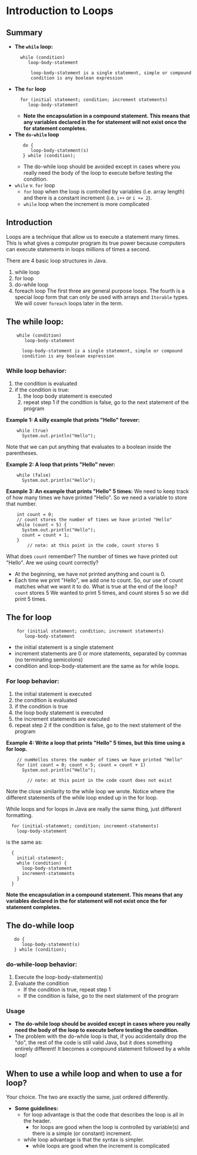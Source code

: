 # Introduction to Loops
## Summary
* __The `while` loop:__
  ```
  	while (condition)
  	   loop-body-statement

        loop-body-statement is a single statement, simple or compound
        condition is any boolean expression
  ```
* __The `for` loop__
  ```
    for (initial statement; condition; increment statements)
       loop-body-statement
  ```
  * __Note the encapsulation in a compound statement.  This means that any variables declared in the for statement will not exist once the for statement completes.__
* __The `do-while` loop__
  ```
     do {
        loop-body-statement(s)
     } while (condition);
  ```
  * The do-while loop should be avoided except in cases where you really need the body of the loop to execute before testing the condition.
* `while` v. `for` loop
  * `for` loop when the loop is controlled by variables (i.e. array length) and there is a constant increment (i.e. `i++` or `i += 2`).
  * `while` loop when the increment is more complicated

## Introduction
Loops are a technique that allow us to execute a statement many times.  This is what gives a computer program its true power because computers can execute statements in loops millions of times a second.

There are 4 basic loop structures in Java.
1. while loop
2. for loop
3. do-while loop
4. foreach loop
The first three are general purpose loops.  The fourth is a special loop form that can only be used with arrays and `Iterable` types.  We will cover `foreach` loops later in the term.

## The while loop:
```
	while (condition)
	   loop-body-statement

      loop-body-statement is a single statement, simple or compound
      condition is any boolean expression
```

### While loop behavior:
1. the condition is evaluated
2. if the condition is true:
    1. the loop body statement is executed
    2. repeat step 1
if the condition is false, go to the next statement of the program

__Example 1: A silly example that prints "Hello" forever:__

```
	while (true)
	  System.out.println("Hello");
```

Note that we can put anything that evaluates to a boolean inside the parentheses.

__Example 2: A loop that prints "Hello" never:__

```
	while (false)
	  System.out.println("Hello");
```

__Example 3: An example that prints "Hello" 5 times:__
We need to keep track of how many times we have printed "Hello".  So we need a variable to store that number.

```
	int count = 0;
	// count stores the number of times we have printed "Hello"
	while (count < 5) {
	  System.out.println("Hello");
	  count = count + 1;
	}
        // note: at this point in the code, count stores 5
```

What does `count` remember?  The number of times we have printed out "Hello".
Are we using count correctly?
  - At the beginning, we have not printed anything and count is 0.
  - Each time we print "Hello", we add one to count.
  So, our use of count matches what we want it to do.
  What is true at the end of the loop? `count` stores 5
  We wanted to print 5 times, and count stores 5 so we did print 5 times.


## The for loop
```
	for (initial statement; condition; increment statements)
	   loop-body-statement
```
* the initial statement is a single statement
* increment statements are 0 or more statements, separated by commas (no terminating semicolons)
* condition and loop-body-statement are the same as for while loops.

### For loop behavior:
1. the initial statement is executed
2. the condition is evaluated
3. if the condition is true
  1. the loop body statement is executed
  2. the increment statements are executed
  3. repeat step 2
if the condition is false, go to the next statement of the program


__Example 4: Write a loop that prints "Hello" 5 times, but this time using a for loop.__

```
	// numHellos stores the number of times we have printed "Hello"
	for (int count = 0; count < 5; count = count + 1)
	  System.out.println("Hello");

        // note: at this point in the code count does not exist
```

Note the close similarity to the while loop we wrote.  Notice where the different statements of the while loop ended up in the for loop.

While loops and for loops in Java are really the same thing, just different formatting.

```
  for (initial-statemnet; condition; increment-statements)
    loop-body-statement
```
is the same as:
```
  {
    initial-statement;
    while (condition) {
      loop-body-statement
      increment-statements
    }
  }
```

__Note the encapsulation in a compound statement.  This means that any variables declared in the for statement will not exist once the for statement completes.__


## The do-while loop
```
   do {
      loop-body-statement(s)
   } while (condition);
```

### do-while-loop behavior:
1. Execute the loop-body-statement(s)
2. Evaluate the condition
   * If the condition is true, repeat step 1
   * If the condition is false, go to the next statement of the program

### Usage
* __The do-while loop should be avoided except in cases where you really need the body of the loop to execute before testing the condition.__
* The problem with the do-while loop is that, if you accidentally drop the "do", the rest of the code is still valid Java, but it does something entirely different! It becomes a compound statement followed by a while loop!

## When to use a while loop and when to use a for loop?
Your choice.  The two are exactly the same, just ordered differently.
* __Some guidelines:__
  * for loop advantage is that the code that describes the loop is all in the header.
    * for loops are good when the loop is controlled by variable(s) and there is a simple (or constant) increment.  
  * while loop advantage is that the syntax is simpler.
    * while loops are good when the increment is complicated
